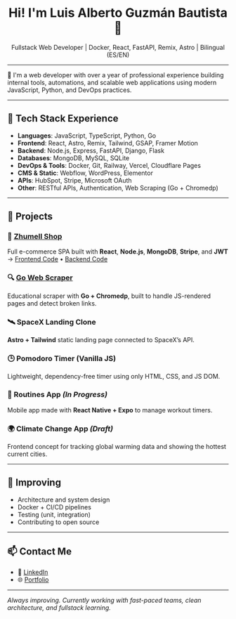<h1 align="center">Hi! I'm Luis Alberto Guzmán Bautista 👋</h1>

<p align="center">Fullstack Web Developer | Docker, React, FastAPI, Remix, Astro | Bilingual (ES/EN)</p>

---

🎯 I'm a web developer with over a year of professional experience building internal tools, automations, and scalable web applications using modern JavaScript, Python, and DevOps practices.

---

## 🧰 Tech Stack Experience

- **Languages**: JavaScript, TypeScript, Python, Go  
- **Frontend**: React, Astro, Remix, Tailwind, GSAP, Framer Motion  
- **Backend**: Node.js, Express, FastAPI, Django, Flask  
- **Databases**: MongoDB, MySQL, SQLite  
- **DevOps & Tools**: Docker, Git, Railway, Vercel, Cloudflare Pages  
- **CMS & Static**: Webflow, WordPress, Elementor  
- **APIs**: HubSpot, Stripe, Microsoft OAuth  
- **Other**: RESTful APIs, Authentication, Web Scraping (Go + Chromedp)

---

## 🚀 Projects

### 🌌 [Zhumell Shop](https://zhummell-no-official.vercel.app/)  
Full e-commerce SPA built with **React**, **Node.js**, **MongoDB**, **Stripe**, and **JWT**  
→ [Frontend Code](https://github.com/AlbertDevtrus/zhummell-page-frontend) • [Backend Code](https://github.com/AlbertDevtrus/zhumell-page-backend)

### 🔍 [Go Web Scraper](https://github.com/AlbertDevtrus/go-web-scrapper)  
Educational scraper with **Go + Chromedp**, built to handle JS-rendered pages and detect broken links.

### 🛰️ SpaceX Landing Clone  
**Astro + Tailwind** static landing page connected to SpaceX’s API.

### 🕒 Pomodoro Timer (Vanilla JS)  
Lightweight, dependency-free timer using only HTML, CSS, and JS DOM.

### 📲 Routines App *(In Progress)*  
Mobile app made with **React Native + Expo** to manage workout timers.

### 🌍 Climate Change App *(Draft)*  
Frontend concept for tracking global warming data and showing the hottest current cities.

---

## 🧠 Improving

- Architecture and system design  
- Docker + CI/CD pipelines  
- Testing (unit, integration)  
- Contributing to open source

---

## 📫 Contact Me

- 💼 [LinkedIn](linkedin.com/in/luis-guzman-bautista/)
- 🌐 [Portfolio](luis-alberto.vercel.app)

---

*Always improving. Currently working with fast-paced teams, clean architecture, and fullstack learning.*
